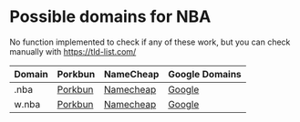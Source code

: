 # Possible domains for NBA

No function implemented to check if any of these work, but you can check manually with https://tld-list.com/

| Domain | Porkbun | NameCheap | Google Domains |
|---|---|---|---|
| .nba | [Porkbun](https://porkbun.com/checkout/search?prb=e814663da1&tlds=&idnLanguage=&search=search&q=.nba) | [Namecheap](https://www.namecheap.com/domains/registration/results/?domain=.nba) | [Google](https://domains.google.com/registrar/search?searchTerm=.nba) |
| w.nba | [Porkbun](https://porkbun.com/checkout/search?prb=e814663da1&tlds=&idnLanguage=&search=search&q=w.nba) | [Namecheap](https://www.namecheap.com/domains/registration/results/?domain=w.nba) | [Google](https://domains.google.com/registrar/search?searchTerm=w.nba) |
